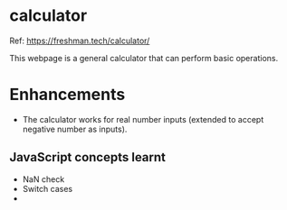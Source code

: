 # calculator

Ref: https://freshman.tech/calculator/

This webpage is a general calculator that can perform basic operations. 

# Enhancements
* The calculator works for real number inputs (extended to accept negative number as inputs).

## JavaScript concepts learnt
* NaN check
* Switch cases
*

